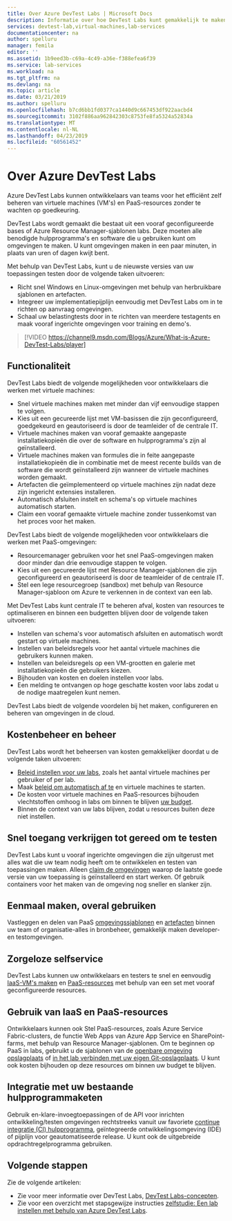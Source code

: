 ```yaml
---
title: Over Azure DevTest Labs | Microsoft Docs
description: Informatie over hoe DevTest Labs kunt gemakkelijk te maken, beheren en controleren van virtuele machines van Azure
services: devtest-lab,virtual-machines,lab-services
documentationcenter: na
author: spelluru
manager: femila
editor: ''
ms.assetid: 1b9eed3b-c69a-4c49-a36e-f388efea6f39
ms.service: lab-services
ms.workload: na
ms.tgt_pltfrm: na
ms.devlang: na
ms.topic: article
ms.date: 03/21/2019
ms.author: spelluru
ms.openlocfilehash: b7cd6bb1fd0377ca1440d9c667453df922aacbd4
ms.sourcegitcommit: 3102f886aa962842303c8753fe8fa5324a52834a
ms.translationtype: MT
ms.contentlocale: nl-NL
ms.lasthandoff: 04/23/2019
ms.locfileid: "60561452"
---
```

# <a name="about-azure-devtest-labs"></a>Over Azure DevTest Labs
Azure DevTest Labs kunnen ontwikkelaars van teams voor het efficiënt zelf beheren van virtuele machines (VM's) en PaaS-resources zonder te wachten op goedkeuring.

DevTest Labs wordt gemaakt die bestaat uit een vooraf geconfigureerde bases of Azure Resource Manager-sjablonen labs. Deze moeten alle benodigde hulpprogramma's en software die u gebruiken kunt om omgevingen te maken. U kunt omgevingen maken in een paar minuten, in plaats van uren of dagen kwijt bent.

Met behulp van DevTest Labs, kunt u de nieuwste versies van uw toepassingen testen door de volgende taken uitvoeren:

- Richt snel Windows en Linux-omgevingen met behulp van herbruikbare sjablonen en artefacten.
- Integreer uw implementatiepijplijn eenvoudig met DevTest Labs om in te richten op aanvraag omgevingen.
- Schaal uw belastingtests door in te richten van meerdere testagents en maak vooraf ingerichte omgevingen voor training en demo's.

> [!VIDEO https://channel9.msdn.com/Blogs/Azure/What-is-Azure-DevTest-Labs/player]

## <a name="capabilities"></a>Functionaliteit
DevTest Labs biedt de volgende mogelijkheden voor ontwikkelaars die werken met virtuele machines:

- Snel virtuele machines maken met minder dan vijf eenvoudige stappen te volgen.
- Kies uit een gecureerde lijst met VM-basissen die zijn geconfigureerd, goedgekeurd en geautoriseerd is door de teamleider of de centrale IT.
- Virtuele machines maken van vooraf gemaakte aangepaste installatiekopieën die over de software en hulpprogramma's zijn al geïnstalleerd. 
- Virtuele machines maken van formules die in feite aangepaste installatiekopieën die in combinatie met de meest recente builds van de software die wordt geïnstalleerd zijn wanneer de virtuele machines worden gemaakt. 
- Artefacten die geïmplementeerd op virtuele machines zijn nadat deze zijn ingericht extensies installeren.
- Automatisch afsluiten instelt en schema's op virtuele machines automatisch starten.
- Claim een vooraf gemaakte virtuele machine zonder tussenkomst van het proces voor het maken.

DevTest Labs biedt de volgende mogelijkheden voor ontwikkelaars die werken met PaaS-omgevingen:

- Resourcemanager gebruiken voor het snel PaaS-omgevingen maken door minder dan drie eenvoudige stappen te volgen.
- Kies uit een gecureerde lijst met Resource Manager-sjablonen die zijn geconfigureerd en geautoriseerd is door de teamleider of de centrale IT.
- Stel een lege resourcegroep (sandbox) met behulp van Resource Manager-sjabloon om Azure te verkennen in de context van een lab.

Met DevTest Labs kunt centrale IT te beheren afval, kosten van resources te optimaliseren en binnen een budgetten blijven door de volgende taken uitvoeren:  

- Instellen van schema's voor automatisch afsluiten en automatisch wordt gestart op virtuele machines.
- Instellen van beleidsregels voor het aantal virtuele machines die gebruikers kunnen maken.
- Instellen van beleidsregels op een VM-grootten en galerie met installatiekopieën die gebruikers kiezen.
- Bijhouden van kosten en doelen instellen voor labs.
- Een melding te ontvangen op hoge geschatte kosten voor labs zodat u de nodige maatregelen kunt nemen.

DevTest Labs biedt de volgende voordelen bij het maken, configureren en beheren van omgevingen in de cloud.

## <a name="cost-control-and-governance"></a>Kostenbeheer en beheer
DevTest Labs wordt het beheersen van kosten gemakkelijker doordat u de volgende taken uitvoeren:

- [Beleid instellen voor uw labs](devtest-lab-get-started-with-lab-policies.md), zoals het aantal virtuele machines per gebruiker of per lab. 
- Maak [beleid om automatisch af te](devtest-lab-set-lab-policy.md) en virtuele machines te starten.
- De kosten voor virtuele machines en PaaS-resources bijhouden vlechtstoffen omhoog in labs om binnen te blijven [uw budget](devtest-lab-configure-cost-management.md).
- Binnen de context van uw labs blijven, zodat u resources buiten deze niet instellen.

## <a name="quickly-get-to-ready-to-test"></a>Snel toegang verkrijgen tot gereed om te testen
DevTest Labs kunt u vooraf ingerichte omgevingen die zijn uitgerust met alles wat die uw team nodig heeft om te ontwikkelen en testen van toepassingen maken. Alleen [claim de omgevingen](devtest-lab-add-claimable-vm.md) waarop de laatste goede versie van uw toepassing is geïnstalleerd en start werken. Of gebruik containers voor het maken van de omgeving nog sneller en slanker zijn.

## <a name="create-once-use-everywhere"></a>Eenmaal maken, overal gebruiken
Vastleggen en delen van PaaS [omgevingssjablonen](devtest-lab-create-environment-from-arm.md) en [artefacten](add-artifact-repository.md) binnen uw team of organisatie-alles in bronbeheer, gemakkelijk maken developer-en testomgevingen.

## <a name="worry-free-self-service"></a>Zorgeloze selfservice
DevTest Labs kunnen uw ontwikkelaars en testers te snel en eenvoudig [IaaS-VM's maken](devtest-lab-add-vm.md) en [PaaS-resources](devtest-lab-create-environment-from-arm.md) met behulp van een set met vooraf geconfigureerde resources.

## <a name="use-iaas-and-paas-resources"></a>Gebruik van IaaS en PaaS-resources 
Ontwikkelaars kunnen ook Stel PaaS-resources, zoals Azure Service Fabric-clusters, de functie Web Apps van Azure App Service en SharePoint-farms, met behulp van Resource Manager-sjablonen. Om te beginnen op PaaS in labs, gebruikt u de sjablonen van de [openbare omgeving opslagplaats](devtest-lab-configure-use-public-environments.md) of [in het lab verbinden met uw eigen Git-opslagplaats](devtest-lab-create-environment-from-arm.md#configure-your-own-template-repositories). U kunt ook kosten bijhouden op deze resources om binnen uw budget te blijven.

## <a name="integrate-with-your-existing-toolchain"></a>Integratie met uw bestaande hulpprogrammaketen
Gebruik en-klare-invoegtoepassingen of de API voor inrichten ontwikkeling/testen omgevingen rechtstreeks vanuit uw favoriete [continue integratie (CI) hulpprogramma](devtest-lab-integrate-ci-cd-vsts.md), geïntegreerde ontwikkelingsomgeving (IDE) of pijplijn voor geautomatiseerde release. U kunt ook de uitgebreide opdrachtregelprogramma gebruiken.

## <a name="next-steps"></a>Volgende stappen
Zie de volgende artikelen:

- Zie voor meer informatie over DevTest Labs, [DevTest Labs-concepten](devtest-lab-concepts.md).
- Zie voor een overzicht met stapsgewijze instructies [zelfstudie: Een lab instellen met behulp van Azure DevTest Labs](tutorial-create-custom-lab.md).